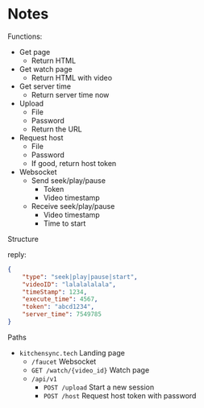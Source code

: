 # Notes

Functions:

- Get page
  - Return HTML
- Get watch page
  - Return HTML with video
- Get server time
  - Return server time now
- Upload
  - File
  - Password
  - Return the URL
- Request host
  - File
  - Password
  - If good, return host token
- Websocket
  - Send seek/play/pause
    - Token
    - Video timestamp
  - Receive seek/play/pause
    - Video timestamp
    - Time to start

Structure

reply:

```json
{
    "type": "seek|play|pause|start",
    "videoID": "lalalalalala",
    "timeStamp": 1234,
    "execute_time": 4567,
    "token": "abcd1234",
    "server_time": 7549785
}
```

Paths

- `kitchensync.tech` Landing page
  - `/faucet` Websocket
  - `GET /watch/{video_id}` Watch page
  - `/api/v1`
    - `POST /upload` Start a new session
    - `POST /host` Request host token with password
